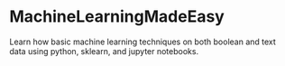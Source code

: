 # MachineLearningMadeEasy
Learn how basic machine learning techniques on both boolean and text data using python, sklearn, and jupyter notebooks.
